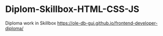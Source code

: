 # Diplom-Skillbox-HTML-CSS-JS
Diploma work in Skillbox
https://ole-db-gui.github.io/frontend-developer-diploma/
